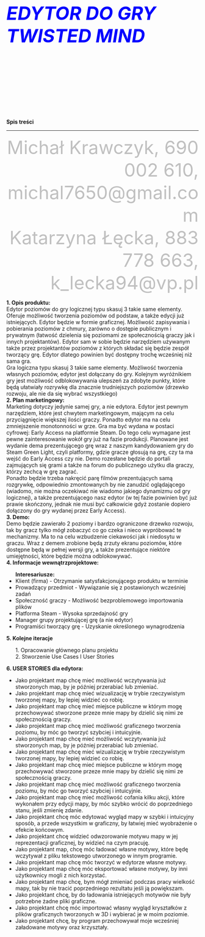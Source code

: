 <font color="blue">
<font size = 26>
<p align="center">
<h5><b>EDYTOR DO GRY</b></br>
<b>TWISTED MIND</b></h5></br>
</p>
</font>
</font>
<b> Spis treści </b></br>


<hr>

<font color="silver">
<font size = 11>
<p align="right">
 Michał Krawczyk, 690 002 610, michal7650@gmail.com</br>
Katarzyna Łęcka, 883 778 663, k_lecka94@vp.pl </br>
</font>
</font>
</p>

<b>
1.	Opis produktu: </b></br>
Edytor poziomów do gry logicznej typu skasuj 3 takie same elementy. Oferuje możliwość tworzenia poziomów od podstaw, a także edycji już istniejących. Edytor będzie w formie graficznej. Możliwość zapisywania i pobierania poziomów z chmury, zarówno o dostępie publicznym i prywatnym (łatwość dzielenia się poziomami ze społecznością graczy jak i innych projektantów). Edytor sam w sobie będzie narzędziem używanym także przez projektantów poziomów z których składać się będzie zespół tworzący grę. Edytor dlatego powinien być dostępny trochę wcześniej niż sama gra. </br>
Gra logiczna typu skasuj 3 takie same elementy. Możliwość tworzenia własnych poziomów, edytor jest dołączany do gry. Kolejnym wyróżnikiem gry jest możliwość odblokowywania ulepszeń za zdobyte punkty, które będą ułatwiały rozrywkę dla znacznie trudniejszych poziomów (drzewko rozwoju, ale nie da się wybrać wszystkiego) </br>
<b>
2.	Plan marketingowy: </b></br>
Marketing dotyczy jedynie samej gry, a nie edytora. Edytor jest pewnym narzędziem, które jest chwytem marketingowym, mającym na celu przyciągnięcie większej ilości graczy. Ponadto edytor ma na celu zmniejszenie monotonności w grze. Gra ma być wydana w postaci cyfrowej: Early Access na platformie Steam. Do tego celu wymagane jest pewne zainteresowanie wokół gry już na fazie produkcji. Planowane jest wydanie dema prezentującego grę wraz z naszym kandydowaniem gry do Steam Green Light, czyli platformy, gdzie gracze głosują na grę, czy ta ma wejść do Early Access czy nie. Demo rozesłane będzie do portali zajmujących się grami a także na forum do publicznego użytku dla graczy, którzy zechcą w grę zagrać. </br>
Ponadto będzie trzeba nakręcić parę filmów prezentujących samą rozgrywkę, odpowiednio zmontowanych by nie zanudzić oglądającego (wiadomo, nie można oczekiwać nie wiadomo jakiego dynamizmu od gry logicznej), a także prezentującego nasz edytor (w tej fazie powinien być już prawie skończony, jednak nie musi być całkowicie gdyż zostanie dopiero dołączony do gry wydanej przez Early Access). </br>
<b>
3.	Demo:</b> </br>
Demo będzie zawierało 2 poziomy i bardzo ograniczone drzewko rozwoju, tak by gracz tylko mógł zobaczyć co go czeka i nieco wypróbować te mechanizmy. Ma to na celu wzbudzenie ciekawości jak i niedosytu w graczu. Wraz z demem zrobione będą zrzuty ekranu poziomów, które dostępne będą w pełnej wersji gry, a także prezentujące niektóre umiejętności, które będzie można odblokowywać. </br>

<b>
4.	 Informacje wewnątrzprojektowe:</b></br>
<ul>
<b>Interesariusze:</b>
<li>Klient (firma) - Otrzymanie satysfakcjonującego produktu w terminie</br>
<li>Prowadzący przedmiot - Wywiązanie się z postawionych wcześniej zadań</br>
<li>Społeczność graczy - Możliwość bezproblemowego importowania plików</br>
<li>Platforma Steam - Wysoka sprzedajność gry</br>
<li>Manager grupy projektującej grę (a nie edytor) </br>
<li>Programiści tworzący grę - Uzyskanie określonego wynagrodzenia</br>
</ul>
<b>
5.	Kolejne iteracje</b></br>
<ul>
1.	Opracowanie głównego planu projektu</br>
2.	Stworzenie Use Cases I User Stories</br>

</ul>
<b>
6.	USER STORIES dla edytora:</b></br>
<ul>
<li>Jako projektant map chcę mieć możliwość wczytywania już stworzonych map, by je później przerabiać lub zmieniać. </br>
<li>Jako projektant map chcę mieć wizualizację w trybie rzeczywistym tworzonej mapy, by lepiej widzieć co robię. </br>
<li>Jako projektant map chcę mieć miejsce publiczne w którym mogę przechowywać stworzone przeze mnie mapy by dzielić się nimi ze społecznością graczy. </br>
<li>Jako projektant map chcę mieć możliwość graficznego tworzenia poziomu, by móc go tworzyć szybciej i intuicyjnie. </br>
<li>Jako projektant map chcę mieć możliwość wczytywania już stworzonych map, by je później przerabiać lub zmieniać. </br>
<li>Jako projektant map chcę mieć wizualizację w trybie rzeczywistym tworzonej mapy, by lepiej widzieć co robię. </br>
<li>Jako projektant map chcę mieć miejsce publiczne w którym mogę przechowywać stworzone przeze mnie mapy by dzielić się nimi ze społecznością graczy. </br>
<li>Jako projektant map chcę mieć możliwość graficznego tworzenia poziomu, by móc go tworzyć szybciej i intuicyjnie. </br>
<li>Jako projektant map chcę mieć możliwość cofania kilku akcji, które wykonałem przy edycji mapy, by móc szybko wrócić do poprzedniego stanu, jeśli zmienię zdanie. </br>
<li>Jako projektant chcę móc edytować wygląd mapy w szybki i intuicyjny sposób, a przede wszystkim w graficzny, by łatwiej mieć wyobrażenie o efekcie końcowym. </br>
<li>Jako projektant chcę widzieć odwzorowanie motywu mapy w jej reprezentacji graficznej, by widzieć na czym pracuję. </br>
<li>Jako projektant map, chcę móc ładować własne motywy, które będę wczytywał z pliku tekstowego utworzonego w innym programie. </br>
<li>Jako projektant map chcę móc tworzyć w edytorze własne motywy. </br>
<li>Jako projektant map chcę móc eksportować własne motywy, by inni użytkownicy mogli z nich korzystać. </br>
<li>Jako projektant map chcę, bym mógł zmieniać podczas pracy wielkość mapy, tak by nie tracić poprzedniego rezultatu jeśli ją powiększam. </br>
<li>Jako projektant chcę, by do ładowania istniejących motywów nie były potrzebne żadne pliki graficzne. </br>
<li>Jako projektant chcę móc importować własny wygląd kryształków z plików graficznych tworzonych w 3D i wybierać je w moim poziomie. </br>
<li>Jako projektant chcę, by program przechowywał moje wcześniej załadowane motywy oraz krzyształy. </br>

</ul>
